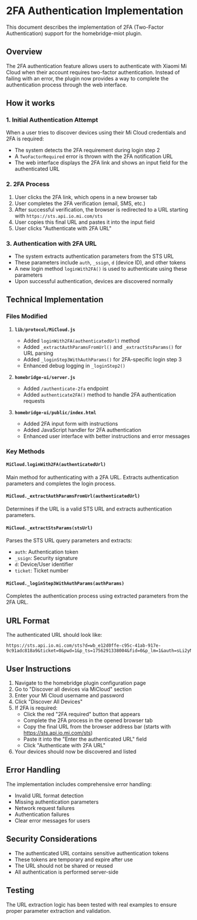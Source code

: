 # 2FA Authentication Implementation

This document describes the implementation of 2FA (Two-Factor Authentication) support for the homebridge-miot plugin.

## Overview

The 2FA authentication feature allows users to authenticate with Xiaomi Mi Cloud when their account requires two-factor authentication. Instead of failing with an error, the plugin now provides a way to complete the authentication process through the web interface.

## How it works

### 1. Initial Authentication Attempt
When a user tries to discover devices using their Mi Cloud credentials and 2FA is required:
- The system detects the 2FA requirement during login step 2
- A `TwoFactorRequired` error is thrown with the 2FA notification URL
- The web interface displays the 2FA link and shows an input field for the authenticated URL

### 2. 2FA Process
1. User clicks the 2FA link, which opens in a new browser tab
2. User completes the 2FA verification (email, SMS, etc.)
3. After successful verification, the browser is redirected to a URL starting with `https://sts.api.io.mi.com/sts`
4. User copies this final URL and pastes it into the input field
5. User clicks "Authenticate with 2FA URL"

### 3. Authentication with 2FA URL
- The system extracts authentication parameters from the STS URL
- These parameters include `auth`, `_ssign`, `d` (device ID), and other tokens
- A new login method `loginWith2FA()` is used to authenticate using these parameters
- Upon successful authentication, devices are discovered normally

## Technical Implementation

### Files Modified

1. **`lib/protocol/MiCloud.js`**
   - Added `loginWith2FA(authenticatedUrl)` method
   - Added `_extractAuthParamsFromUrl()` and `_extractStsParams()` for URL parsing
   - Added `_loginStep3WithAuthParams()` for 2FA-specific login step 3
   - Enhanced debug logging in `_loginStep2()` 

2. **`homebridge-ui/server.js`**
   - Added `/authenticate-2fa` endpoint
   - Added `authenticate2FA()` method to handle 2FA authentication requests

3. **`homebridge-ui/public/index.html`**
   - Added 2FA input form with instructions
   - Added JavaScript handler for 2FA authentication
   - Enhanced user interface with better instructions and error messages

### Key Methods

#### `MiCloud.loginWith2FA(authenticatedUrl)`
Main method for authenticating with a 2FA URL. Extracts authentication parameters and completes the login process.

#### `MiCloud._extractAuthParamsFromUrl(authenticatedUrl)`
Determines if the URL is a valid STS URL and extracts authentication parameters.

#### `MiCloud._extractStsParams(stsUrl)`
Parses the STS URL query parameters and extracts:
- `auth`: Authentication token
- `_ssign`: Security signature
- `d`: Device/User identifier
- `ticket`: Ticket number

#### `MiCloud._loginStep3WithAuthParams(authParams)`
Completes the authentication process using extracted parameters from the 2FA URL.

## URL Format

The authenticated URL should look like:
```
https://sts.api.io.mi.com/sts?d=wb_e12d0ffe-c95c-41ab-917e-9c91adc818a9&ticket=0&pwd=1&p_ts=1756291338004&fid=0&p_lm=1&auth=sLi2yNazzZ8okLhJwToSLFMElvjDTyenM%2FHPZTtR8IVbS6%2Frd7DYswLgBIdaaHNNAUdcQYfizQRpL1XnSgE3miP8IdV%2Fe6jz1pCCpuex916ff3dxRkwNWPgA%2B4epUpAQMdzWx5YG%2BcOeDQ%2B%2BB23ruDjJEvMLEYrGjytHQ0dYqDg%3D&m=9&_group=DEFAULT&tsl=0&p_ca=0&p_ur=SG&p_idc=Singapore&nonce=Bu6vs225LjMBvqXi&_ssign=dGMGZrtylHde1XrG5QoMcEjVGjc%3D
```

## User Instructions

1. Navigate to the homebridge plugin configuration page
2. Go to "Discover all devices via MiCloud" section
3. Enter your Mi Cloud username and password
4. Click "Discover All Devices"
5. If 2FA is required:
   - Click the red "2FA required" button that appears
   - Complete the 2FA process in the opened browser tab
   - Copy the final URL from the browser address bar (starts with https://sts.api.io.mi.com/sts)
   - Paste it into the "Enter the authenticated URL" field
   - Click "Authenticate with 2FA URL"
6. Your devices should now be discovered and listed

## Error Handling

The implementation includes comprehensive error handling:
- Invalid URL format detection
- Missing authentication parameters
- Network request failures
- Authentication failures
- Clear error messages for users

## Security Considerations

- The authenticated URL contains sensitive authentication tokens
- These tokens are temporary and expire after use
- The URL should not be shared or reused
- All authentication is performed server-side

## Testing

The URL extraction logic has been tested with real examples to ensure proper parameter extraction and validation.
